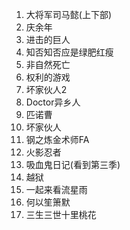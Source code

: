 1.  大将军司马懿(上下部)
1.  庆余年
1.  进击的巨人
1.  知否知否应是绿肥红瘦
1.  非自然死亡
1.  权利的游戏
1.  坏家伙人2
1.  Doctor异乡人
1.  匹诺曹
1.  坏家伙人
1.  钢之炼金术师FA
1.  火影忍者
1.  吸血鬼日记(看到第三季)
1.  越狱
1.  一起来看流星雨
1.  何以笙箫默
1.  三生三世十里桃花